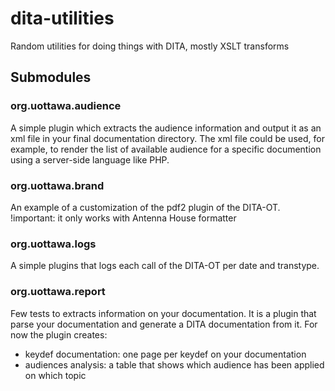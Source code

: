 dita-utilities
==============

Random utilities for doing things with DITA, mostly XSLT transforms


Submodules
----------

### org.uottawa.audience

A simple plugin which extracts the audience information and  output it as an xml file in your 
final documentation directory.
The xml file could be used, for example, to render the list of available audience for a specific documention 
using a server-side language like PHP.


### org.uottawa.brand

An example of a customization of the pdf2 plugin of the DITA-OT. 
!important: it only works with Antenna House formatter


### org.uottawa.logs

A simple plugins that logs each call of the DITA-OT per date and transtype.


### org.uottawa.report

Few tests to extracts information on your documentation.
It is a plugin that parse your documentation and generate a DITA documentation from it.
For now the plugin creates:
* keydef documentation: one page per keydef on your documentation
* audiences analysis: a table that shows which audience has been applied on which topic